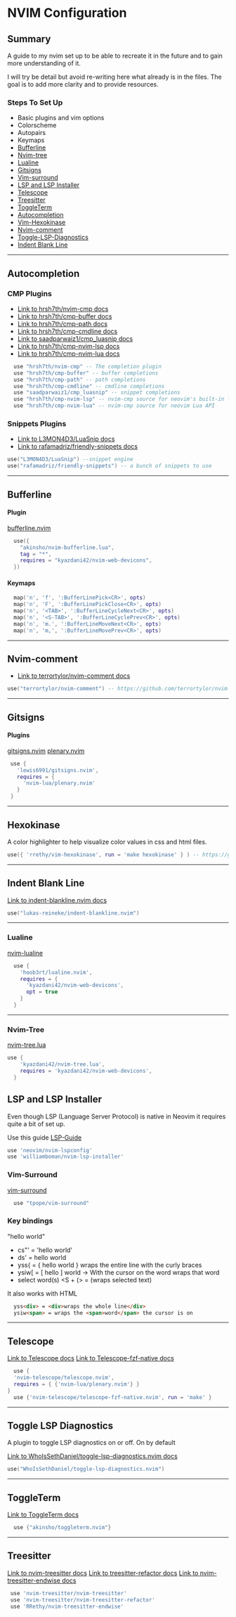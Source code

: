 # NVIM Configuration

## Summary

A guide to my nvim set up to be able to recreate it in the future and to gain more understanding of it.

I will try be detail but avoid re-writing here what already is in the files. The goal is to add more clarity and to provide resources.

### Steps To Set Up

- Basic plugins and vim options
- Colorscheme
- Autopairs
- Keymaps
- [Bufferline](#bufferline)
- [Nvim-tree](#nvim-tree)
- [Lualine](#lualine)
- [Gitsigns](#gitsigns)
- [Vim-surround](#vim-surround)
- [LSP and LSP Installer](#lsp-and-lsp-installer)
- [Telescope](#telescope)
- [Treesitter](#treesitter)
- [ToggleTerm](#toggleterm)
- [Autocompletion](#autocompletion)
- [Vim-Hexokinase](#vim-hexokinase)
- [Nvim-comment](#nvim-comment)
- [Toggle-LSP-Diagnostics](#toggle-lsp-diagnostics)
- [Indent Blank Line](#indent-blank-line)

<hr/>

## Autocompletion

### CMP Plugins

- [Link to hrsh7th/nvim-cmp docs](https://github.com/hrsh7th/nvim-cmp)
- [Link to hrsh7th/cmp-buffer docs](https://github.com/hrsh7th/cmp-buffer)
- [Link to hrsh7th/cmp-path docs](https://github.com/hrsh7th/cmp-path)
- [Link to hrsh7th/cmp-cmdline docs](https://github.com/hrsh7th/cmp-cmdline)
- [Link to saadparwaiz1/cmp_luasnip docs](https://github.com/saadparwaiz1/cmp_luasnip)
- [Link to hrsh7th/cmp-nvim-lsp docs](https://github.com/hrsh7th/cmp-nvim-lsp)
- [Link to hrsh7th/cmp-nvim-lua docs](https://github.com/hrsh7th/cmp-nvim-lua)

```lua
  use "hrsh7th/nvim-cmp" -- The completion plugin
  use "hrsh7th/cmp-buffer" -- buffer completions
  use "hrsh7th/cmp-path" -- path completions
  use "hrsh7th/cmp-cmdline" -- cmdline completions
  use "saadparwaiz1/cmp_luasnip" -- snippet completions
  use "hrsh7th/cmp-nvim-lsp" -- nvim-cmp source for neovim's built-in language server client
  use "hrsh7th/cmp-nvim-lua" -- nvim-cmp source for neovim Lua API
```

### Snippets Plugins

- [Link to L3MON4D3/LuaSnip docs](https://github.com/L3MON4D3/LuaSnip)
- [Link to rafamadriz/friendly-snippets docs](https://github.com/rafamadriz/friendly-snippets)

```lua
use("L3MON4D3/LuaSnip") --snippet engine
use("rafamadriz/friendly-snippets") -- a bunch of snippets to use
```

<hr/>

## Bufferline

#### Plugin

[bufferline.nvim](https://github.com/akinsho/bufferline.nvim)

```lua
  use({
  	"akinsho/nvim-bufferline.lua",
  	tag = "*",
  	requires = "kyazdani42/nvim-web-devicons",
  })
```

#### Keymaps

```lua
  map('n', 'f', ':BufferLinePick<CR>', opts)
  map('n', 'F', ':BufferLinePickClose<CR>', opts)
  map('n', '<TAB>', ':BufferLineCycleNext<CR>', opts)
  map('n', '<S-TAB>', ':BufferLineCyclePrev<CR>', opts)
  map('n', 'm.', ':BufferLineMoveNext<CR>', opts)
  map('n', 'm,', ':BufferLineMovePrev<CR>', opts)
```

<hr/>

## Nvim-comment

- [Link to terrortylor/nvim-comment docs](https://github.com/terrortylor/nvim-comment)

```lua
use("terrortylor/nvim-comment") -- https://github.com/terrortylor/nvim-comment
```

<hr/>

## Gitsigns

#### Plugins

[gitsigns.nvim](https://github.com/lewis6991/gitsigns.nvim)
[plenary.nvim](https://github.com/nvim-lua/plenary.nvim)

```lua
 use {
   'lewis6991/gitsigns.nvim',
   requires = {
     'nvim-lua/plenary.nvim'
   }
 }
```

<hr/>

## Hexokinase

A color highlighter to help visualize color values in css and html files.

```lua
use({ 'rrethy/vim-hexokinase', run = 'make hexokinase' } ) -- https://github.com/RRethy/vim-hexokinase
```

<hr/>

## Indent Blank Line

[Link to indent-blankline.nvim docs](https://github.com/lukas-reineke/indent-blankline.nvim)

```lua
use("lukas-reineke/indent-blankline.nvim")
```

<hr/>

### Lualine

[nvim-lualine](https://github.com/nvim-lualine/lualine.nvim)

```lua
  use {
    'hoob3rt/lualine.nvim',
    requires = {
      'kyazdani42/nvim-web-devicons',
      opt = true
    }
  }
```

<hr/>

### Nvim-Tree

[nvim-tree.lua](https://github.com/kyazdani42/nvim-tree.lua)

```lua
use {
    'kyazdani42/nvim-tree.lua',
    requires = 'kyazdani42/nvim-web-devicons',
  }
```

## LSP and LSP Installer

Even though LSP (Language Server Protocol) is native in Neovim it requires quite a bit of set up.

Use this guide [LSP-Guide]('/lua/nico/lsp/how-to-lsp.md')

```lua
use 'neovim/nvim-lspconfig'
use 'williamboman/nvim-lsp-installer'
```

### Vim-Surround

[vim-surround](https://github.com/tpope/vim-surround)

```lua
  use "tpope/vim-surround"
```

### Key bindings

"hello world"

- cs"' = 'hello world'
- ds' = hello world
- yss{ = { hello world } wraps the entire line with the curly braces
- ysiw[ = [ hello ] world -> With the cursor on the word wraps that word
- select word(s) <S + (> = (wraps selected text)

It also works with HTML

```HTML
  yss<div> = <div>wraps the whole line</div>
  ysiw<span> = wraps the <span>word</span> the cursor is on
```

<hr/>

## Telescope

[Link to Telescope docs](https://github.com/nvim-telescope/telescope.nvim)
[Link to Telescope-fzf-native docs](https://github.com/nvim-telescope/telescope-fzf-native.nvim)

```lua
  use {
  'nvim-telescope/telescope.nvim',
  requires = { {'nvim-lua/plenary.nvim'} }
}
  use {'nvim-telescope/telescope-fzf-native.nvim', run = 'make' }
```

<hr/>

## Toggle LSP Diagnostics

A plugin to toggle LSP diagnostics on or off. On by default

[Link to WhoIsSethDaniel/toggle-lsp-diagnostics.nvim docs](https://github.com/WhoIsSethDaniel/toggle-lsp-diagnostics.nvim)

```lua
use("WhoIsSethDaniel/toggle-lsp-diagnostics.nvim")
```

<hr/>

## ToggleTerm

[Link to ToggleTerm docs](https://github.com/akinsho/toggleterm.nvim)

```lua
  use {"akinsho/toggleterm.nvim"}
```

<hr/>

## Treesitter

[Link to nvim-treesitter docs](https://github.com/nvim-treesitter/nvim-treesitter)
[Link to treesitter-refactor docs](https://github.com/nvim-treesitter/nvim-treesitter-refactor)
[Link to nvim-treesitter-endwise docs](https://github.com/RRethy/nvim-treesitter-endwise)

```lua
 use 'nvim-treesitter/nvim-treesitter'
 use 'nvim-treesitter/nvim-treesitter-refactor'
 use 'RRethy/nvim-treesitter-endwise'
```
